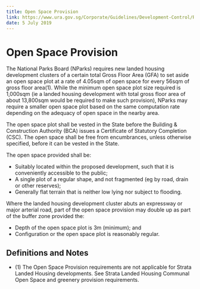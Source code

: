 ```yaml
---
title: Open Space Provision
link: https://www.ura.gov.sg/Corporate/Guidelines/Development-Control/Residential/Terrace/Open-Space-Provision
date: 5 July 2019
---
```


# Open Space Provision

The National Parks Board (NParks) requires new landed housing development clusters of a certain total Gross Floor Area (GFA) to set aside an open space plot at a rate of 4.05sqm of open space for every 56sqm of gross floor area(1). While the minimum open space plot size required is 1,000sqm (ie a landed housing development with total gross floor area of about 13,800sqm would be required to make such provision), NParks may require a smaller open space plot based on the same computation rate depending on the adequacy of open space in the nearby area.

The open space plot shall be vested in the State before the Building & Construction Authority (BCA) issues a Certificate of Statutory Completion (CSC). The open space shall be free from encumbrances, unless otherwise specified, before it can be vested in the State.

The open space provided shall be:

- Suitably located within the proposed development, such that it is conveniently accessible to the public;
- A single plot of a regular shape, and not fragmented (eg by road, drain or other reserves);
- Generally flat terrain that is neither low lying nor subject to flooding.

Where the landed housing development cluster abuts an expressway or major arterial road, part of the open space provision may double up as part of the buffer zone provided the:

- Depth of the open space plot is 3m (minimum); and
- Configuration or the open space plot is reasonably regular.

## Definitions and Notes

- (1) The Open Space Provision requirements are not applicable for Strata Landed Housing developments. See Strata Landed Housing Communal Open Space and greenery provision requirements.
